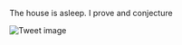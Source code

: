 The house is asleep. I prove and conjecture


![Tweet image](/asset/crosspoast/GqBJNX9bwAASFCT.jpg)

